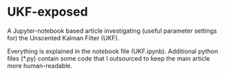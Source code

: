 # UKF-exposed
A Jupyter-notebook based article investigating (useful parameter settings for) the Unscented Kalman Filter (UKF).

Everything is explained in the notebook file (UKF.ipynb). Additional python files (*.py) contain some code that I outsourced to keep the main article more human-readable.
